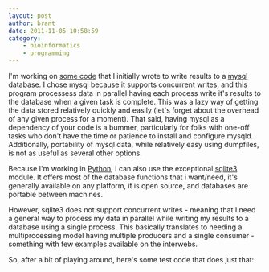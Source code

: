 ```yaml
---
layout: post
author: brant
date: 2011-11-05 10:58:59
category:
    - bioinformatics
    - programming
---
```


I'm working on [some
code](http://www.github.com/faircloth-lab/demuxipy/) that I initially
wrote to write results to a [mysql](http://www.mysql.com/) database.  I
chose mysql because it supports concurrent writes, and this program
processess data in parallel having each process write it's results to
the database when a given task is complete.  This was a lazy way of
getting the data stored relatively quickly and easily (let's forget
about the overhead of any given process for a moment).  That said,
having mysql as a dependency of your code is a bummer, particularly for
folks with one-off tasks who don't have the time or patience to install
and configure mysqld.  Additionally, portability of mysql data, while
relatively easy using dumpfiles, is not as useful as several other
options.

Because I'm working in [Python](http://www.python.org/), I can also use
the exceptional [sqlite3](http://docs.python.org/library/sqlite3.html)
module.  It offers most of the database functions that i want/need, it's
generally available on any platform, it is open source, and databases
are portable between machines.

However, sqlite3 does not support concurrent writes - meaning that I
need a general way to process my data in parallel while writing my
results to a database using a single process.  This basically translates
to needing a multiprocessing model having multiple producers and a
single consumer - something with few examples available on the
interwebs.

So, after a bit of playing around, here's some test code that does just
that:

<script src="https://gist.github.com/1255715.js"> </script>
